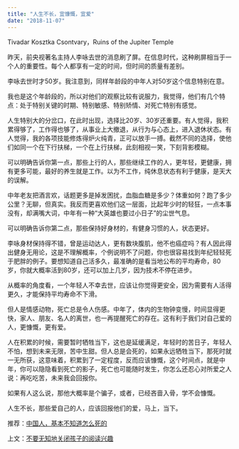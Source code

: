 ```yaml
---
title: "人生不长，宜慷慨，宜爱"
date: "2018-11-07"
---
```


Tivadar Kosztka Csontvary，Ruins of the Jupiter Temple

昨天，前央视著名主持人李咏去世的消息刷了屏。在信息时代，这种刷屏相当于一个人的重要性。每个人都享有一定的时间，但时间的质量有差别。

李咏去世时才50岁。我注意到，同样年龄段的中年人对50岁这个信息特别在意。

我也是这个年龄段的，所以对他们的观察比较有说服力，我觉得，他们有几个特点：处于特别关键的时期、特别敏感、特别矫情、对死亡特别有感觉。

人生特别大的分岔口，在此时出现，选择比20岁、30岁还重要。有人觉得，我积累得够了，工作得也够了，从事业上大撤退，从行为与心态上，进入退休状态。有人觉得，我的各项技能修炼得炉火纯青，正可以放手一搏。截然不同的选择，使他们如同一个在下行扶梯，一个在上行扶梯，此刻相视一笑，下刻背影模糊。

可以明确告诉你第一点，那些上行的人，那些继续工作的人，更年轻，更健康，拥有更多可能，最好的养生就是工作。以为不工作，纯休息状态有利于健康，是天大的误解。

中年老友把酒言欢，话题更多是掉发困扰，血脂血糖是多少？体重如何？跑了多少公里？无聊，但真实。我反而更喜欢他们这一层面，比起年少时的轻狂，一点本事没有，却满嘴大词，中年有一种“大英雄也要过小日子”的尘世气息。

可以明确告诉你第二点，那些保持好身材的，有健身习惯的人，状态更好。

李咏身材保持得不错，曾是运动达人，更有数块腹肌，他不也癌症吗？有人因此得出健身无用论，这是不理解概率，个例说明不了问题，你也很容易找到年纪轻轻死于肥胖的例子。要想知道自己活多久，最准确的是看当地公布的平均寿命，80岁，你就大概率活到80岁，还可以加上几岁，因为技术不停在进步。

从概率的角度看，一个年轻人不幸去世，应该让你觉得更安全，因为需要有人活得更久，才能保持平均寿命不下滑。

但人是情感动物，死亡总是令人伤感。中年了，体内的生物钟变慢，时间显得更快，家人、朋友、名人的离世，也一再提醒死亡的存在。这有利于我们对自己爱的人，更慷慨，更有爱。

人在积累的时候，需要暂时牺牲当下，这也是延缓满足，年轻时的苦日子，年轻人不怕，想到未来无限，苦中生甜。但人总是会死的，如果永远牺牲当下，那死时就一无所获，这意味着，积累到了一定程度，反而应该慷慨，这个时间点，就是中年，你可以隐隐看到死亡的影子，死亡也可能随时发生，你怎么还忍心对所爱之人说：再吃吃苦，未来我会回报你。

如果有人这么说，那他大概率是个骗子，或者，已经吝啬入骨，学不会慷慨。

人生不长，那些爱自己的人，应该回报他们的爱，马上，当下。

推荐：[中国人，基本不知道怎么死的](http://mp.weixin.qq.com/s?__biz=MjM5NDU0Mjk2MQ==&mid=2651631048&idx=1&sn=f37eafe16984cf4aa844ec1b9bfd08d1&chksm=bd7e29d68a09a0c095a62f348ca1fc251ae9978a53a8a9ceb2055c50c269210d2d015ad14b97&scene=21#wechat_redirect)

上文：[不要无知地关闭孩子的阅读兴趣](http://mp.weixin.qq.com/s?__biz=MjM5NDU0Mjk2MQ==&mid=2651631288&idx=1&sn=1fb0f50b6c3502ff26b7b02118f908a4&chksm=bd7e2aa68a09a3b0997238881f7fe7b004478311d0b5284c5906971da8fc05ec6605a36e0731&scene=21#wechat_redirect)
